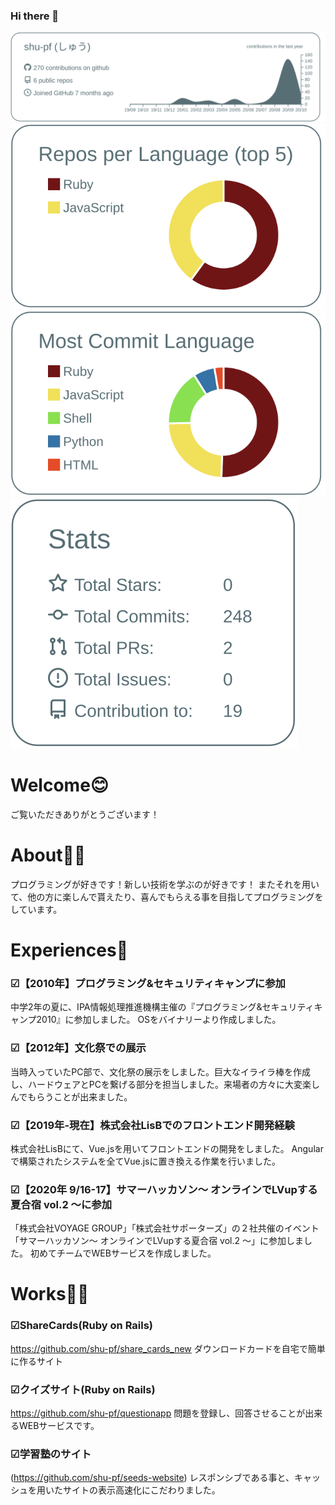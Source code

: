 ### Hi there 👋

[![](https://raw.githubusercontent.com/shu-pf/shu-pf/main/profile-summary-card-output/default/0-profile-details.svg)](https://github.com/vn7n24fzkq/github-profile-summary-cards)
[![](https://raw.githubusercontent.com/shu-pf/shu-pf/main/profile-summary-card-output/default/1-repos-per-language.svg)](https://github.com/vn7n24fzkq/github-profile-summary-cards)
[![](https://raw.githubusercontent.com/shu-pf/shu-pf/main/profile-summary-card-output/default/2-most-commit-language.svg)](https://github.com/vn7n24fzkq/github-profile-summary-cards)
[![](https://raw.githubusercontent.com/shu-pf/shu-pf/main/profile-summary-card-output/default/3-stats.svg)](https://github.com/vn7n24fzkq/github-profile-summary-cards)

# Welcome😊
ご覧いただきありがとうございます！


# About🧍‍♂️
プログラミングが好きです！新しい技術を学ぶのが好きです！
またそれを用いて、他の方に楽しんで貰えたり、喜んでもらえる事を目指してプログラミングをしています。


# Experiences📔
### ☑【2010年】プログラミング&セキュリティキャンプに参加
中学2年の夏に、IPA情報処理推進機構主催の『プログラミング&セキュリティキャンプ2010』に参加しました。
OSをバイナリーより作成しました。

### ☑【2012年】文化祭での展示
当時入っていたPC部で、文化祭の展示をしました。巨大なイライラ棒を作成し、ハードウェアとPCを繋げる部分を担当しました。来場者の方々に大変楽しんでもらうことが出来ました。

### ☑【2019年-現在】株式会社LisBでのフロントエンド開発経験
株式会社LisBにて、Vue.jsを用いてフロントエンドの開発をしました。
Angularで構築されたシステムを全てVue.jsに置き換える作業を行いました。

### ☑【2020年 9/16-17】サマーハッカソン〜 オンラインでLVupする夏合宿 vol.2 〜に参加
「株式会社VOYAGE GROUP」「株式会社サポーターズ」の２社共催のイベント「サマーハッカソン〜 オンラインでLVupする夏合宿 vol.2 〜」に参加しました。
初めてチームでWEBサービスを作成しました。


# Works👨‍🔧
### ☑ShareCards(Ruby on Rails)
https://github.com/shu-pf/share_cards_new
ダウンロードカードを自宅で簡単に作るサイト

### ☑クイズサイト(Ruby on Rails)
https://github.com/shu-pf/questionapp
問題を登録し、回答させることが出来るWEBサービスです。

### ☑学習塾のサイト
(https://github.com/shu-pf/seeds-website)
レスポンシブである事と、キャッシュを用いたサイトの表示高速化にこだわりました。

<!--
**shu-pf/shu-pf** is a ✨ _special_ ✨ repository because its `README.md` (this file) appears on your GitHub profile.

Here are some ideas to get you started:

- 🔭 I’m currently working on ...
- 🌱 I’m currently learning ...
- 👯 I’m looking to collaborate on ...
- 🤔 I’m looking for help with ...
- 💬 Ask me about ...
- 📫 How to reach me: ...
- 😄 Pronouns: ...
- ⚡ Fun fact: ...
-->
